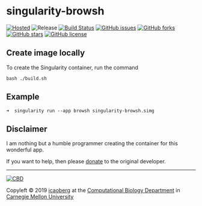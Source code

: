# singularity-browsh
[![Hosted](https://img.shields.io/badge/hosted-sylabs.io-red.svg)](https://cloud.sylabs.io/library/icaoberg/default/browsh)
![Release](https://img.shields.io/badge/release-prealpha-red.svg)
[![Build Status](https://travis-ci.org/icaoberg/singularity-browsh.svg?branch=master)](https://travis-ci.org/icaoberg/singularity-browsh)
[![GitHub issues](https://img.shields.io/github/issues/icaoberg/singularity-browsh.svg)](https://github.com/icaoberg/singularity-browsh/issues)
[![GitHub forks](https://img.shields.io/github/forks/icaoberg/singularity-browsh.svg)](https://github.com/icaoberg/singularity-browsh/network)
[![GitHub stars](https://img.shields.io/github/stars/icaoberg/singularity-browsh.svg)](https://github.com/icaoberg/singularity-browsh/stargazers)
[![GitHub license](https://img.shields.io/badge/license-GPLv3-blue.svg)](https://www.gnu.org/licenses/quick-guide-gplv3.en.html)

## Create image locally
To create the Singularity container, run the command

```
bash ./build.sh
```

## Example
```
➜  singularity run --app browsh singularity-browsh.simg
```

## Disclaimer

I am nothing but a humble programmer creating the container for this wonderful app.

If you want to help, then please [donate](https://www.brow.sh/donate/) to the original developer.

---
[![CBD](http://www.cbd.cmu.edu/wp-content/uploads/2017/07/wordpress-default.png)](http://www.cbd.cmu.edu)

Copyleft © 2019 [icaoberg](http://www.andrew.cmu.edu/~icaoberg) at the [Computational Biology Department](http://www.cbd.cmu.edu) in [Carnegie Mellon University](http://www.cmu.edu)

